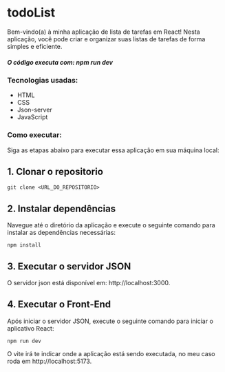 # todoList
Bem-vindo(a) à minha aplicação de lista de tarefas em React! Nesta aplicação, você pode criar e organizar suas listas de tarefas de forma simples e eficiente.


##### O código executa com: npm run dev

### Tecnologias usadas:

* HTML
* CSS
* Json-server
* JavaScript

### Como executar:

Siga as etapas abaixo para executar essa aplicação em sua máquina local:

## 1. Clonar o repositorio

```git clone <URL_DO_REPOSITORIO>```

## 2. Instalar dependências 
Navegue até o diretório da aplicação e execute o seguinte comando para instalar as dependências necessárias:

```npm install```

## 3. Executar o servidor JSON
  O servidor json está disponível em: http://localhost:3000.
  
## 4. Executar o Front-End
  Após iniciar o servidor JSON, execute o seguinte comando para iniciar o aplicativo React:

```npm run dev```

O vite irá te indicar onde a aplicação está sendo executada, no meu caso roda em http://localhost:5173.

